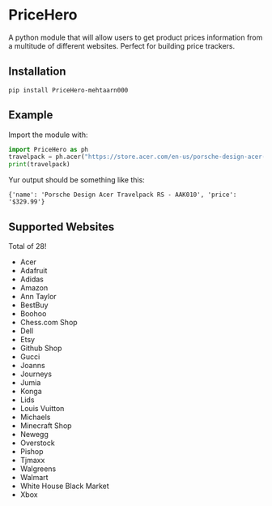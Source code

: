 # PriceHero
A python module that will allow users to get product prices information from a multitude of different websites. Perfect for building price trackers.

## Installation
`pip install PriceHero-mehtaarn000`

## Example
Import the module with:

```py
import PriceHero as ph
travelpack = ph.acer("https://store.acer.com/en-us/porsche-design-acer-travelpack-rs-aak010")
print(travelpack)
```
Yur output should be something like this:

`{'name': 'Porsche Design Acer Travelpack RS - AAK010', 'price': '$329.99'}`

## Supported Websites
Total of 28!
- Acer
- Adafruit
- Adidas
- Amazon
- Ann Taylor
- BestBuy
- Boohoo
- Chess.com Shop
- Dell
- Etsy
- Github Shop
- Gucci
- Joanns
- Journeys
- Jumia
- Konga
- Lids
- Louis Vuitton
- Michaels
- Minecraft Shop
- Newegg
- Overstock
- Pishop
- Tjmaxx
- Walgreens
- Walmart
- White House Black Market
- Xbox
